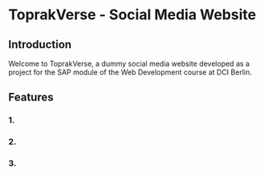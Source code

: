 # ToprakVerse - Social Media Website

## Introduction

Welcome to ToprakVerse, a dummy social media website developed as a project for the SAP module of the Web Development course at DCI Berlin. 

## Features

### 1. 


### 2. 



### 3. 

